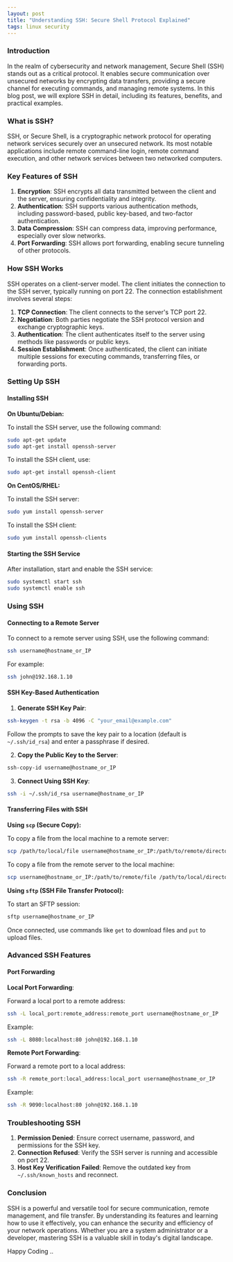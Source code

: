 ```yaml
---
layout: post
title: "Understanding SSH: Secure Shell Protocol Explained"
tags: linux security
---
```


### Introduction

In the realm of cybersecurity and network management, Secure Shell (SSH) stands out as a critical protocol. It enables secure communication over unsecured networks by encrypting data transfers, providing a secure channel for executing commands, and managing remote systems. In this blog post, we will explore SSH in detail, including its features, benefits, and practical examples.

### What is SSH?

SSH, or Secure Shell, is a cryptographic network protocol for operating network services securely over an unsecured network. Its most notable applications include remote command-line login, remote command execution, and other network services between two networked computers.

### Key Features of SSH

1. **Encryption**: SSH encrypts all data transmitted between the client and the server, ensuring confidentiality and integrity.
2. **Authentication**: SSH supports various authentication methods, including password-based, public key-based, and two-factor authentication.
3. **Data Compression**: SSH can compress data, improving performance, especially over slow networks.
4. **Port Forwarding**: SSH allows port forwarding, enabling secure tunneling of other protocols.

### How SSH Works

SSH operates on a client-server model. The client initiates the connection to the SSH server, typically running on port 22. The connection establishment involves several steps:

1. **TCP Connection**: The client connects to the server's TCP port 22.
2. **Negotiation**: Both parties negotiate the SSH protocol version and exchange cryptographic keys.
3. **Authentication**: The client authenticates itself to the server using methods like passwords or public keys.
4. **Session Establishment**: Once authenticated, the client can initiate multiple sessions for executing commands, transferring files, or forwarding ports.

### Setting Up SSH

#### Installing SSH

**On Ubuntu/Debian:**

To install the SSH server, use the following command:

```bash
sudo apt-get update
sudo apt-get install openssh-server
```

To install the SSH client, use:

```bash
sudo apt-get install openssh-client
```

**On CentOS/RHEL:**

To install the SSH server:

```bash
sudo yum install openssh-server
```

To install the SSH client:

```bash
sudo yum install openssh-clients
```

#### Starting the SSH Service

After installation, start and enable the SSH service:

```bash
sudo systemctl start ssh
sudo systemctl enable ssh
```

### Using SSH

#### Connecting to a Remote Server

To connect to a remote server using SSH, use the following command:

```bash
ssh username@hostname_or_IP
```

For example:

```bash
ssh john@192.168.1.10
```

#### SSH Key-Based Authentication

1. **Generate SSH Key Pair**:

```bash
ssh-keygen -t rsa -b 4096 -C "your_email@example.com"
```

Follow the prompts to save the key pair to a location (default is `~/.ssh/id_rsa`) and enter a passphrase if desired.

2. **Copy the Public Key to the Server**:

```bash
ssh-copy-id username@hostname_or_IP
```

3. **Connect Using SSH Key**:

```bash
ssh -i ~/.ssh/id_rsa username@hostname_or_IP
```

#### Transferring Files with SSH

**Using `scp` (Secure Copy):**

To copy a file from the local machine to a remote server:

```bash
scp /path/to/local/file username@hostname_or_IP:/path/to/remote/directory
```

To copy a file from the remote server to the local machine:

```bash
scp username@hostname_or_IP:/path/to/remote/file /path/to/local/directory
```

**Using `sftp` (SSH File Transfer Protocol):**

To start an SFTP session:

```bash
sftp username@hostname_or_IP
```

Once connected, use commands like `get` to download files and `put` to upload files.

### Advanced SSH Features

#### Port Forwarding

**Local Port Forwarding**:

Forward a local port to a remote address:

```bash
ssh -L local_port:remote_address:remote_port username@hostname_or_IP
```

Example:

```bash
ssh -L 8080:localhost:80 john@192.168.1.10
```

**Remote Port Forwarding**:

Forward a remote port to a local address:

```bash
ssh -R remote_port:local_address:local_port username@hostname_or_IP
```

Example:

```bash
ssh -R 9090:localhost:80 john@192.168.1.10
```

### Troubleshooting SSH

1. **Permission Denied**: Ensure correct username, password, and permissions for the SSH key.
2. **Connection Refused**: Verify the SSH server is running and accessible on port 22.
3. **Host Key Verification Failed**: Remove the outdated key from `~/.ssh/known_hosts` and reconnect.

### Conclusion

SSH is a powerful and versatile tool for secure communication, remote management, and file transfer. By understanding its features and learning how to use it effectively, you can enhance the security and efficiency of your network operations. Whether you are a system administrator or a developer, mastering SSH is a valuable skill in today's digital landscape.


Happy Coding ..
